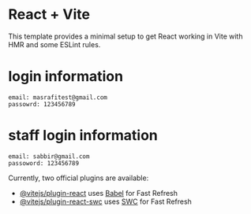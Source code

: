# React + Vite

This template provides a minimal setup to get React working in Vite with HMR and some ESLint rules.


# login information

```
email: masrafitest@gmail.com
passowrd: 123456789
```

# staff login information

```
email: sabbir@gmail.com
passoword: 123456789
```


Currently, two official plugins are available:

- [@vitejs/plugin-react](https://github.com/vitejs/vite-plugin-react/blob/main/packages/plugin-react/README.md) uses [Babel](https://babeljs.io/) for Fast Refresh
- [@vitejs/plugin-react-swc](https://github.com/vitejs/vite-plugin-react-swc) uses [SWC](https://swc.rs/) for Fast Refresh
